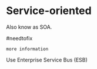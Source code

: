 # Service-oriented

Also know as SOA. 

\#needtofix 

````
more information
````

Use Enterprise Service Bus (ESB)
